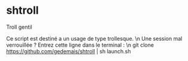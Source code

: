 # shtroll
Troll gentil

Ce script est destiné a un usage de type trollesque. \n
Une session mal verrouillée ? Entrez cette ligne dans le terminal : \n
git clone https://github.com/gedemais/shtroll | sh launch.sh
